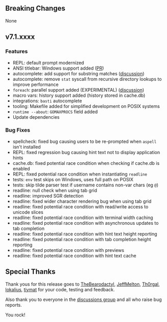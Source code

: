 ## Breaking Changes

None

## v7.1.xxxx

### Features

* REPL: default prompt modernized
* ANSI titlebar: Windows support added ([PR](https://github.com/lmorg/murex/pull/931))
* autocomplete: add support for substring matches ([discussion](https://github.com/lmorg/murex/discussions/934))
* autocomplete: remove `stat` syscall from recursive directory lookups to improve performance
* `foreach`: parallel support added (EXPERIMENTAL) ([discussion](https://github.com/lmorg/murex/discussions/933))
* macro vars: history support added (history stored in cache.db)
* integrations: `basti` autocomplete
* tooling: Makefile added for simplified development on POSIX systems
* `runtime --about`: `GOMAXPROCS` field added
* Update dependencies

### Bug Fixes

* spellcheck: fixed bug causing users to be re-prompted when `aspell` isn't installed
* REPL: fixed regression bug causing hint text not to display application hints
* cache.db: fixed potential race condition when checking if cache.db is enabled
* REPL: fixed potential race condition when instantiating `readline`
* tests: `env` test skips on Windows, uses full path on POSIX
* tests: skip tilde parser test if username contains non-var chars (eg `@`)
* readline: null check when using tab grid
* readline: improved SGR detection
* readline: fixed wider character rendering bug when using tab grid
* readline: fixed potential race condition with read/write access to unicode slices
* readline: fixed potential race condition with terminal width caching
* readline: fixed potential race condition with asynchronous updates to tab completion
* readline: fixed potential race condition with hint text height reporting
* readline: fixed potential race condition with tab completion height reporting
* readline: fixed potential race condition with previews
* readline: fixed potential race condition with hint text cache

## Special Thanks

Thank yous for this release goes to [TheBearodactyl](https://github.com/TheBearodactyl), [JeffMelton](https://github.com/JeffMelton), [Th0rgal](https://github.com/Th0rgal), [lokalius](https://github.com/lokalius), [tiymat](https://github.com/tiymat) for your code, testing and feedback.

Also thank you to everyone in the [discussions group](https://github.com/lmorg/murex/discussions) and all who raise bug reports.

You rock!
